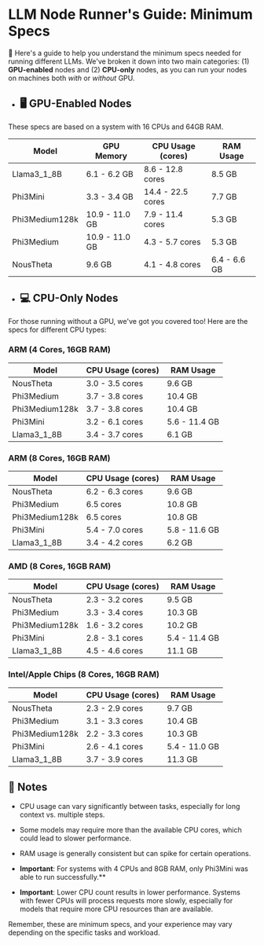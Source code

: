 #  LLM Node Runner's Guide: Minimum Specs

👋 Here's a guide to help you understand the minimum specs needed for running different LLMs. We've broken it down into two main categories: (1) **GPU-enabled** nodes and (2) **CPU-only** nodes, as you can run your nodes on machines both _with_ or _without_ GPU.

- ## 🖥️ GPU-Enabled Nodes

These specs are based on a system with 16 CPUs and 64GB RAM.

| Model          | GPU Memory     | CPU Usage (cores) | RAM Usage    |
| -------------- | -------------- | ----------------- | ------------ |
| Llama3_1_8B    | 6.1 - 6.2 GB   | 8.6 - 12.8 cores  | 8.5 GB       |
| Phi3Mini       | 3.3 - 3.4 GB   | 14.4 - 22.5 cores | 7.7 GB       |
| Phi3Medium128k | 10.9 - 11.0 GB | 7.9 - 11.4 cores  | 5.3 GB       |
| Phi3Medium     | 10.9 - 11.0 GB | 4.3 - 5.7 cores   | 5.3 GB       |
| NousTheta      | 9.6 GB         | 4.1 - 4.8 cores   | 6.4 - 6.6 GB |

- ## 💻 CPU-Only Nodes

For those running without a GPU, we've got you covered too! Here are the specs for different CPU types:

### ARM (4 Cores, 16GB RAM)

| Model          | CPU Usage (cores) | RAM Usage     |
| -------------- | ----------------- | ------------- |
| NousTheta      | 3.0 - 3.5 cores   | 9.6 GB        |
| Phi3Medium     | 3.7 - 3.8 cores   | 10.4 GB       |
| Phi3Medium128k | 3.7 - 3.8 cores   | 10.4 GB       |
| Phi3Mini       | 3.2 - 6.1 cores   | 5.6 - 11.4 GB |
| Llama3_1_8B    | 3.4 - 3.7 cores   | 6.1 GB        |

### ARM (8 Cores, 16GB RAM)

| Model          | CPU Usage (cores) | RAM Usage     |
| -------------- | ----------------- | ------------- |
| NousTheta      | 6.2 - 6.3 cores   | 9.6 GB        |
| Phi3Medium     | 6.5 cores         | 10.8 GB       |
| Phi3Medium128k | 6.5 cores         | 10.8 GB       |
| Phi3Mini       | 5.4 - 7.0 cores   | 5.8 - 11.6 GB |
| Llama3_1_8B    | 3.4 - 4.2 cores   | 6.2 GB        |

### AMD (8 Cores, 16GB RAM)

| Model          | CPU Usage (cores) | RAM Usage     |
| -------------- | ----------------- | ------------- |
| NousTheta      | 2.3 - 3.2 cores   | 9.5 GB        |
| Phi3Medium     | 3.3 - 3.4 cores   | 10.3 GB       |
| Phi3Medium128k | 1.6 - 3.2 cores   | 10.2 GB       |
| Phi3Mini       | 2.8 - 3.1 cores   | 5.4 - 11.4 GB |
| Llama3_1_8B    | 4.5 - 4.6 cores   | 11.1 GB       |

### Intel/Apple Chips (8 Cores, 16GB RAM)

| Model          | CPU Usage (cores) | RAM Usage     |
| -------------- | ----------------- | ------------- |
| NousTheta      | 2.3 - 2.9 cores   | 9.7 GB        |
| Phi3Medium     | 3.1 - 3.3 cores   | 10.4 GB       |
| Phi3Medium128k | 2.2 - 3.3 cores   | 10.3 GB       |
| Phi3Mini       | 2.6 - 4.1 cores   | 5.4 - 11.0 GB |
| Llama3_1_8B    | 3.7 - 3.9 cores   | 11.3 GB       |

## 📝 Notes

- CPU usage can vary significantly between tasks, especially for long context vs. multiple steps.

- Some models may require more than the available CPU cores, which could lead to slower performance.

- RAM usage is generally consistent but can spike for certain operations.

- **Important**: For systems with 4 CPUs and 8GB RAM, only Phi3Mini was able to run successfully.\*\*

- **Important**: Lower CPU count results in lower performance. Systems with fewer CPUs will process requests more slowly, especially for models that require more CPU resources than are available.

Remember, these are minimum specs, and your experience may vary depending on the specific tasks and workload.
